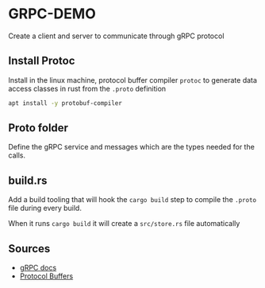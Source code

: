 # GRPC-DEMO

Create a client and server to communicate through gRPC protocol

## Install Protoc

Install in the linux machine, protocol buffer compiler `protoc` to generate data access
classes in rust from the `.proto` definition

```bash
apt install -y protobuf-compiler
```

## Proto folder

Define the gRPC service and messages which are the types needed for the calls.

## build.rs

Add a build tooling that will hook the `cargo build` step to compile the `.proto` file during every build.

When it runs `cargo build` it will create a `src/store.rs` file automatically

## Sources

- [gRPC docs](https://grpc.io/docs/)
- [Protocol Buffers](https://protobuf.dev/overview/)

